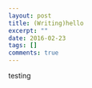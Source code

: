 ```yaml
---
layout: post
title: (Writing)hello
excerpt: ""
date: 2016-02-23
tags: []
comments: true
---
```



testing
